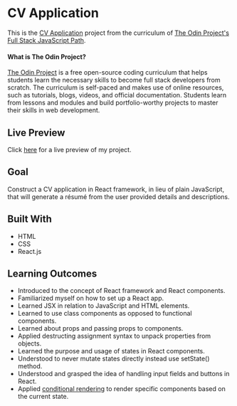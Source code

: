 # CV Application

This is the [CV Application](https://www.theodinproject.com/paths/full-stack-javascript/courses/javascript/lessons/cv-application) project from the curriculum of [The Odin Project's Full Stack JavaScript Path](https://www.theodinproject.com/paths/full-stack-javascript/courses/javascript).

#### What is The Odin Project?

[The Odin Project](https://www.theodinproject.com/about) is a free open-source coding curriculum that helps students learn the necessary skills to become full stack developers from scratch. The curriculum is self-paced and makes use of online resources, such as tutorials, blogs, videos, and official documentation. Students learn from lessons and modules and build portfolio-worthy projects to master their skills in web development.

## Live Preview

Click [here](https://cineonizer.github.io/cv-application/) for a live preview of my project.

## Goal

Construct a CV application in React framework, in lieu of plain JavaScript, that will generate a résumé from the user provided details and descriptions.

## Built With

* HTML
* CSS
* React.js

## Learning Outcomes

* Introduced to the concept of React framework and React components.
* Familiarized myself on how to set up a React app.
* Learned JSX in relation to JavaScript and HTML elements.
* Learned to use class components as opposed to functional components.
* Learned about props and passing props to components.
* Applied destructing assignment syntax to unpack properties from objects.
* Learned the purpose and usage of states in React components.
* Understood to never mutate states directly instead use setState() method.
* Understood and grasped the idea of handling input fields and buttons in React.
* Applied [conditional rendering](https://reactjs.org/docs/conditional-rendering.html) to render specific components based on the current state.
